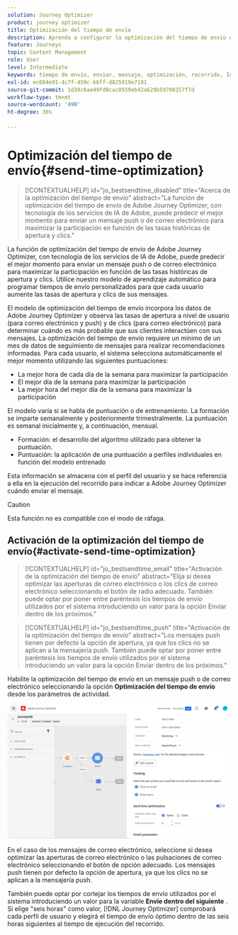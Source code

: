 ```yaml
---
solution: Journey Optimizer
product: journey optimizer
title: Optimización del tiempo de envío
description: Aprenda a configurar la optimización del tiempo de envío en los mensajes
feature: Journeys
topic: Content Management
role: User
level: Intermediate
keywords: tiempo de envío, enviar, mensaje, optimización, recorrido, IA, inteligente
exl-id: ec604e91-4c7f-459c-b6ff-d825919e7181
source-git-commit: 1d30c6ae49fd0cac0559eb42a629b59708157f7d
workflow-type: tm+mt
source-wordcount: '490'
ht-degree: 36%

---
```


# Optimización del tiempo de envío{#send-time-optimization}

>[!CONTEXTUALHELP]
>id="jo_bestsendtime_disabled"
>title="Acerca de la optimización del tiempo de envío"
>abstract="La función de optimización del tiempo de envío de Adobe Journey Optimizer, con tecnología de los servicios de IA de Adobe, puede predecir el mejor momento para enviar un mensaje push o de correo electrónico para maximizar la participación en función de las tasas históricas de apertura y clics."

La función de optimización del tiempo de envío de Adobe Journey Optimizer, con tecnología de los servicios de IA de Adobe, puede predecir el mejor momento para enviar un mensaje push o de correo electrónico para maximizar la participación en función de las tasas históricas de apertura y clics. Utilice nuestro modelo de aprendizaje automático para programar tiempos de envío personalizados para que cada usuario aumente las tasas de apertura y clics de sus mensajes.

El modelo de optimización del tiempo de envío incorpora los datos de Adobe Journey Optimizer y observa las tasas de apertura a nivel de usuario (para correo electrónico y push) y de clics (para correo electrónico) para determinar cuándo es más probable que sus clientes interactúen con sus mensajes. La optimización del tiempo de envío requiere un mínimo de un mes de datos de seguimiento de mensajes para realizar recomendaciones informadas. Para cada usuario, el sistema selecciona automáticamente el mejor momento utilizando las siguientes puntuaciones:

* La mejor hora de cada día de la semana para maximizar la participación
* El mejor día de la semana para maximizar la participación
* La mejor hora del mejor día de la semana para maximizar la participación

El modelo varía si se habla de puntuación o de entrenamiento. La formación se imparte semanalmente y posteriormente trimestralmente. La puntuación es semanal inicialmente y, a continuación, mensual.

* Formación: el desarrollo del algoritmo utilizado para obtener la puntuación.
* Puntuación: la aplicación de una puntuación a perfiles individuales en función del modelo entrenado

Esta información se almacena con el perfil del usuario y se hace referencia a ella en la ejecución del recorrido para indicar a Adobe Journey Optimizer cuándo enviar el mensaje.

>[!CAUTION]
>
>Esta función no es compatible con el modo de ráfaga.

## Activación de la optimización del tiempo de envío{#activate-send-time-optimization}

>[!CONTEXTUALHELP]
>id="jo_bestsendtime_email"
>title="Activación de la optimización del tiempo de envío"
>abstract="Elija si desea optimizar las aperturas de correo electrónico o los clics de correo electrónico seleccionando el botón de radio adecuado. También puede optar por poner entre paréntesis los tiempos de envío utilizados por el sistema introduciendo un valor para la opción Enviar dentro de los próximos."

>[!CONTEXTUALHELP]
>id="jo_bestsendtime_push"
>title="Activación de la optimización del tiempo de envío"
>abstract="Los mensajes push tienen por defecto la opción de apertura, ya que los clics no se aplican a la mensajería push. También puede optar por poner entre paréntesis los tiempos de envío utilizados por el sistema introduciendo un valor para la opción Enviar dentro de los próximos."

Habilite la optimización del tiempo de envío en un mensaje push o de correo electrónico seleccionando la opción **Optimización del tiempo de envío** desde los parámetros de actividad.

![](../building-journeys/assets/jo-message5.png)

En el caso de los mensajes de correo electrónico, seleccione si desea optimizar las aperturas de correo electrónico o las pulsaciones de correo electrónico seleccionando el botón de opción adecuado. Los mensajes push tienen por defecto la opción de apertura, ya que los clics no se aplican a la mensajería push.

También puede optar por cortejar los tiempos de envío utilizados por el sistema introduciendo un valor para la variable **Envíe dentro del siguiente** . Si elige &quot;seis horas&quot; como valor, [!DNL Journey Optimizer] comprobará cada perfil de usuario y elegirá el tiempo de envío óptimo dentro de las seis horas siguientes al tiempo de ejecución del recorrido.

